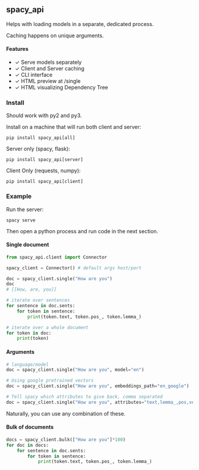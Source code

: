 ## spacy_api

Helps with loading models in a separate, dedicated process.

Caching happens on unique arguments.

#### Features

- ✓ Serve models separately
- ✓ Client and Server caching
- ✓ CLI interface
- ✓ HTML preview at /single
- ✓ HTML visualizing Dependency Tree

### Install

Should work with py2 and py3.

Install on a machine that will run both client and server:

    pip install spacy_api[all]

Server only (spacy, flask):

    pip install spacy_api[server]

Client Only (requests, numpy):

    pip install spacy_api[client]

### Example

Run the server:

    spacy serve

Then open a python process and run code in the next section.

#### Single document

```python
from spacy_api.client import Connector

spacy_client = Connector() # default args host/port

doc = spacy_client.single("How are you")
doc
# [[How, are, you]]

# iterate over sentences
for sentence in doc.sents:
    for token in sentence:
        print(token.text, token.pos_, token.lemma_)

# iterate over a whole document
for token in doc:
    print(token)
```

#### Arguments

```python
# language/model
doc = spacy_client.single("How are you", model="en")

# Using google pretrained vectors
doc = spacy_client.single("How are you", embeddings_path="en_google")

# Tell spacy which attributes to give back, comma separated
doc = spacy_client.single("How are you", attributes="text,lemma_,pos,vector")
```

Naturally, you can use any combination of these.

#### Bulk of documents

```python
docs = spacy_client.bulk(["How are you"]*100)
for doc in docs:
    for sentence in doc.sents:
        for token in sentence:
            print(token.text, token.pos_, token.lemma_)

```
